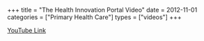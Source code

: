 +++
title = "The Health Innovation Portal Video"
date = 2012-11-01
categories = ["Primary Health Care"]
types = ["videos"]
+++

[YouTube Link](https://www.youtube.com/watch?v=gnxCWfsHE5s)
